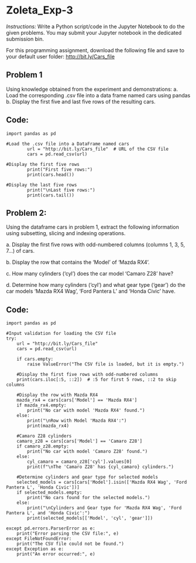 # Zoleta_Exp-3

*_Instructions:_*
Write a Python script/code in the Jupyter Notebook to do the given problems. You may submit your Jupyter
notebook in the dedicated submission bin.

For this programming assignment, download the following file and save to your default user folder:
http://bit.ly/Cars_file

## Problem 1

Using knowledge obtained from the experiment and demonstrations:
a. Load the corresponding .csv file into a data frame named cars using pandas
b. Display the first five and last five rows of the resulting cars.

## Code:

    import pandas as pd
        
    #Load the .csv file into a DataFrame named cars
            url = "http://bit.ly/Cars_file"  # URL of the CSV file
            cars = pd.read_csv(url)
            
    #Display the first five rows
            print("First five rows:")
            print(cars.head())
            
    #Display the last five rows
            print("\nLast five rows:")
            print(cars.tail())


## Problem 2:

Using the dataframe cars in problem 1, extract the following information using subsetting, slicing and
indexing operations.

a. Display the first five rows with odd-numbered columns (columns 1, 3, 5, 7…) of cars.

b. Display the row that contains the ‘Model’ of ‘Mazda RX4’.

c. How many cylinders (‘cyl’) does the car model ‘Camaro Z28’ have?

d. Determine how many cylinders (‘cyl’) and what gear type (‘gear’) do the car models ‘Mazda RX4
Wag’, ‘Ford Pantera L’ and ‘Honda Civic’ have.

## Code:

    import pandas as pd
    
    #Input validation for loading the CSV file
    try:
        url = "http://bit.ly/Cars_file"
        cars = pd.read_csv(url)
    
        if cars.empty:
            raise ValueError("The CSV file is loaded, but it is empty.")
        
        #Display the first five rows with odd-numbered columns
        print(cars.iloc[:5, ::2])  # :5 for first 5 rows, ::2 to skip columns
    
        #Display the row with Mazda RX4
        mazda_rx4 = cars[cars['Model'] == 'Mazda RX4']
        if mazda_rx4.empty:
            print("No car with model 'Mazda RX4' found.")
        else:
            print("\nRow with Model 'Mazda RX4':")
            print(mazda_rx4)
        
        #Camaro Z28 cylinders
        camaro_z28 = cars[cars['Model'] == 'Camaro Z28']
        if camaro_z28.empty:
            print("No car with model 'Camaro Z28' found.")
        else:
            cyl_camaro = camaro_z28['cyl'].values[0]
            print(f"\nThe 'Camaro Z28' has {cyl_camaro} cylinders.")
        
        #Determine cylinders and gear type for selected models
        selected_models = cars[cars['Model'].isin(['Mazda RX4 Wag', 'Ford Pantera L', 'Honda Civic'])]
        if selected_models.empty:
            print("No cars found for the selected models.")
        else:
            print("\nCylinders and Gear type for 'Mazda RX4 Wag', 'Ford Pantera L', and 'Honda Civic':")
            print(selected_models[['Model', 'cyl', 'gear']])
    
    except pd.errors.ParserError as e:
        print("Error parsing the CSV file:", e)
    except FileNotFoundError:
        print("The CSV file could not be found.")
    except Exception as e:
        print("An error occurred:", e)
